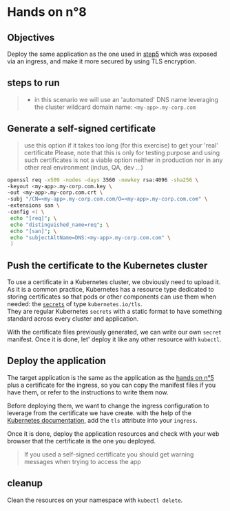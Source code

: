 # Hands on n°8

## Objectives

Deploy the same application as the one used in [step5](../step-5/README.md) which was exposed via an ingress, and make it more secured by using TLS encryption.

## steps to run

> - in this scenario we will use an 'automated' DNS name leveraging the cluster wildcard domain name: `<my-app>.my-corp.com`

## Generate a self-signed certificate

> use this option if it takes too long (for this exercise) to get your 'real' certificate
> Please, note that this is only for testing purpose and using such certificates is not a viable option neither in production nor in any other real environment (indus, QA, dev ...)

```bash
openssl req -x509 -nodes -days 3560 -newkey rsa:4096 -sha256 \
-keyout <my-app>.my-corp.com.key \
-out <my-app>.my-corp.com.crt \
-subj "/CN=<my-app>.my-corp.com.com/O=<my-app>.my-corp.com.com" \
-extensions san \
-config <( \
 echo "[req]"; \
 echo "distinguished_name=req"; \
 echo "[san]"; \
 echo "subjectAltName=DNS:<my-app>.my-corp.com.com" \
 )
```

## Push the certificate to the Kubernetes cluster

To use a certificate in a Kubernetes cluster, we obviously need to upload it. As it is a common practice, Kubernetes has a resource type dedicated to storing certificates so that pods or other components can use them when needed: the [`secrets`](https://kubernetes.io/docs/concepts/configuration/secret/) of type `kubernetes.io/tls`.  
They are regular Kubernetes `secrets` with a static format to have something standard across every cluster and application.

With the certificate files previously generated, we can write our own `secret` manifest. Once it is done, let' deploy it like any other resource with `kubectl`.

## Deploy the application

The target application is the same as the application as the [hands on n°5](../step-5/README.md) plus a certificate for the ingress, so you can copy the manifest files if you have them, or refer to the instructions to write them now.

Before deploying them, we want to change the ingress configuration to leverage from the certificate we have create. with the help of the [Kubernetes documentation](https://kubernetes.io/docs/concepts/services-networking/ingress/#tls), add the `tls` attribute into your `ingress`.

Once it is done, deploy the application resources and check with your web browser that the certificate is the one you deployed.

> If you used a self-signed certificate you should get warning messages when trying to access the app

## cleanup

Clean the resources on your namespace with `kubectl delete`.
